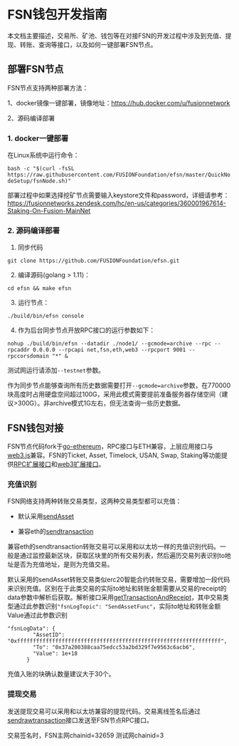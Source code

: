 # FSN钱包开发指南

本文档主要描述，交易所、矿池、钱包等在对接FSN的开发过程中涉及到充值、提现、转账、查询等接口，以及如何一键部署FSN节点。

## 部署FSN节点

FSN节点支持两种部署方法：

1、docker镜像一键部署，镜像地址：https://hub.docker.com/u/fusionnetwork

2、源码编译部署

### 1. docker一键部署

在Linux系统中运行命令：

`bash -c "$(curl -fsSL https://raw.githubusercontent.com/FUSIONFoundation/efsn/master/QuickNodeSetup/fsnNode.sh)"`

部署过程中如果选择挖矿节点需要输入keystore文件和password，详细请参考：https://fusionnetworks.zendesk.com/hc/en-us/categories/360001967614-Staking-On-Fusion-MainNet

### 2. 源码编译部署

1. 同步代码

`git clone https://github.com/FUSIONFoundation/efsn.git`

2. 编译源码(golang > 1.11)：

`cd efsn && make efsn`

3. 运行节点：

`./build/bin/efsn console`

4. 作为后台同步节点开放RPC接口的运行参数如下：

`nohup ./build/bin/efsn --datadir ./node1/ --gcmode=archive --rpc --rpcaddr 0.0.0.0 --rpcapi net,fsn,eth,web3 --rpcport 9001 --rpccorsdomain "*" &`

测试网运行请添加`--testnet`参数。

作为同步节点能够查询所有历史数据需要打开`--gcmode=archive`参数，在770000块高度时占用硬盘空间超过100G，采用此模式需要提前准备服务器存储空间（建议>300G）。非archive模式1G左右，但无法查询一些历史数据。

## FSN钱包对接

FSN节点代码fork于[go-ethereum](https://github.com/ethereum/go-ethereum)，RPC接口与ETH兼容，上层应用接口与[web3.js](https://github.com/ethereum/web3.js)兼容。FSN的Ticket, Asset, Timelock, USAN, Swap, Staking等功能提供[RPC扩展接口](https://github.com/FUSIONFoundation/efsn/wiki/FSN-RPC-API)和[web3扩展接口](https://github.com/FUSIONFoundation/web3-fusion-extend)。

### 充值识别

FSN网络支持两种转账交易类型，这两种交易类型都可以充值：

- 默认采用[sendAsset](https://github.com/FUSIONFoundation/efsn/wiki/FSN-RPC-API#fsntx_sendAsset)

- 兼容eth的[sendtransaction](https://github.com/ethereum/wiki/wiki/JSON-RPC#eth_sendtransaction)


兼容eth的sendtransaction转账交易可以采用和以太坊一样的充值识别代码。一般是通过监控最新区块，获取区块里的所有交易列表，然后遍历交易列表识别to地址是否为充值地址，是则为充值交易。

默认采用的sendAsset转账交易类似erc20智能合约转账交易，需要增加一段代码来识别充值。区别在于此类交易的实际to地址和转账金额需要从交易的receipt的data参数中解析后获取。解析接口采用[getTransactionAndReceipt](https://github.com/FUSIONFoundation/efsn/wiki/FSN-RPC-API#fsn_getTransactionAndReceipt)，其中交易类型通过此参数识别`"fsnLogTopic": "SendAssetFunc"`，实际to地址和转账金额Value通过此参数识别

```
"fsnLogData": {
        "AssetID": "0xffffffffffffffffffffffffffffffffffffffffffffffffffffffffffffffff",
        "To": "0x37a200388caa75edcc53a2bd329f7e9563c6acb6",
        "Value": 1e+18
      }

```

充值入账的块确认数量建议大于30个。

### 提现交易

发送提现交易可以采用和以太坊兼容的提现代码。交易离线签名后通过[sendrawtransaction](https://github.com/ethereum/wiki/wiki/JSON-RPC#eth_sendrawtransaction)接口发送至FSN节点RPC接口。

交易签名时，FSN主网chainid=32659 测试网chainid=3
